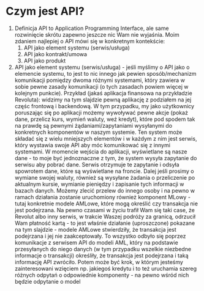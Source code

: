 # Czym jest API?

1. Definicja API to Application Programming Interface, ale same rozwinięcie skrótu zapewno jeszcze nic Wam nie wyjaśnia. Moim zdaniem najlepiej o API mówi się w konkretnym kontekście:
	1. API jako element systemu (serwis/usługa)
	2. API jako kontrakt/umowa
	3. API jako produkt
2. API jako element systemu (serwis/usługa) - jeśli myślimy o API jako o elemencie systemu, to jest to nic innego jak pewien sposób/mechanizm komunikacji pomiędzy dwoma różnymi systemami, który zawiera w sobie pewne zasady komunikacji (o tych zasadach powiem więcej w kolejnym punkcie).
   Przykład (jakaś aplikacja finansowa na przykładzie Revoluta): widzimy na tym slajdzie pewną aplikację z podziałem na jej częśc frontową i backendową. W tym przypadku, my jako użytkownicy poruszając się po aplikacji możemy wywoływać pewne akcje (pokaż dane, przelicz kurs, wymień waluty, weź kredyt), które pod spodem tak na prawdę są pewnymi żądaniami/zapytaniami wysyłanymi do konkretnych komponentów w naszym systemie. Ten system może składać się z wielu mniejszych elementów i w każdym z nim jest serwis, który wystawia swoje API aby móc komunikować się z innymi systemami. 
   W momencie wejścia do aplikacji, wyświetlane są nasze dane - to moje być jednoznaczne z tym, że system wysyła zapytanie do serwisu aby pobrać dane. Serwis otrzymuje te zapytanie i odsyła spowrotem dane, które są wyświetlane na froncie. Dalej jeśli prosimy o wymiane swojej waluty, również są wysyłane żadania o przeliczenie po aktualnym kursie, wymianie pieniędzy i zapisanie tych informacji w bazach danych. Możemy zlecić przelew do innego osoby i na pewno w ramach działania zostanie uruchomiony również komponent MLowy - tutaj konkretnie modele AMLowe, które mogą określić czy transakcja nie jest podejrzana. Na pewno czasami w życiu trafił Wam się taki case, że Revolut albo inny serwis, w trakcie Waszej podróży za granicą, odrzucił Wam płatność kartą - to jest właśnie działanie (uproszczone) pokazane na tym slajdzie - modele AMLowe stwierdziły, że transakcja jest podejrzana i jej nie zaakceptowały. To wszystko odbyło się poprzez komunikacje z serwisem API do modeli AML, który na podstawie przesyłanych do niego danych (w tym przypadku wszelkie niezbedne informacje o transakcji) określiły, że transakcja jest podejrzana i taką informację API zwróciło. Potem może być krok, w którym jesteśmy zainteresowani wzięciem np. jakiegoś kredytu i to też uruchamia szereg różnych odpytań o odpowiednie komponenty - na pewno wśród nich będzie odpytanie o model 